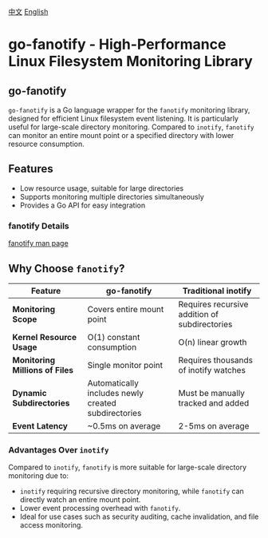 [中文](https://github.com/zemul/go-fanotify/blob/master/README_CN.md)
[English](https://github.com/zemul/go-fanotify/blob/master/README.md)
# go-fanotify - High-Performance Linux Filesystem Monitoring Library

## go-fanotify

`go-fanotify` is a Go language wrapper for the `fanotify` monitoring library, designed for efficient Linux filesystem event listening. It is particularly useful for large-scale directory monitoring. Compared to `inotify`, `fanotify` can monitor an entire mount point or a specified directory with lower resource consumption.

## Features
- Low resource usage, suitable for large directories
- Supports monitoring multiple directories simultaneously
- Provides a Go API for easy integration

### fanotify Details
[fanotify man page](https://man7.org/linux/man-pages/man7/fanotify.7.html)

## Why Choose `fanotify`?

| Feature               | go-fanotify               | Traditional inotify      |  
|-----------------------|--------------------------|--------------------------|  
| **Monitoring Scope**  | Covers entire mount point | Requires recursive addition of subdirectories |  
| **Kernel Resource Usage** | O(1) constant consumption | O(n) linear growth |  
| **Monitoring Millions of Files** | Single monitor point | Requires thousands of inotify watches |  
| **Dynamic Subdirectories** | Automatically includes newly created subdirectories | Must be manually tracked and added |  
| **Event Latency** | ~0.5ms on average | 2-5ms on average |  

### Advantages Over `inotify`
Compared to `inotify`, `fanotify` is more suitable for large-scale directory monitoring due to:
- `inotify` requiring recursive directory monitoring, while `fanotify` can directly watch an entire mount point.
- Lower event processing overhead with `fanotify`.
- Ideal for use cases such as security auditing, cache invalidation, and file access monitoring.  
